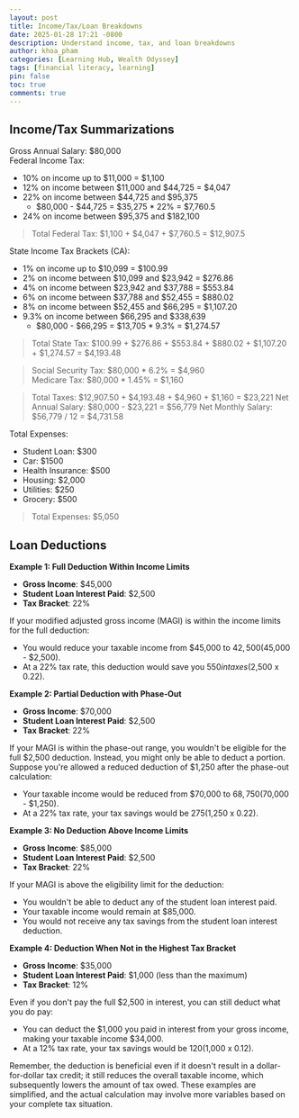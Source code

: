 ```yaml
---
layout: post
title: Income/Tax/Loan Breakdowns
date: 2025-01-28 17:21 -0800
description: Understand income, tax, and loan breakdowns
author: khoa_pham
categories: [Learning Hub, Wealth Odyssey]
tags: [financial literacy, learning]
pin: false
toc: true
comments: true
---
```


## Income/Tax Summarizations

Gross Annual Salary: $80,000  
Federal Income Tax:  
* 10% on income up to $11,000 = $1,100
* 12% on income between $11,000 and $44,725 = $4,047
* 22% on income between $44,725 and $95,375
    * $80,000 - $44,725 = $35,275 * 22% = $7,760.5
* 24% on income between $95,375 and $182,100

> Total Federal Tax: $1,100 + $4,047 + $7,760.5 = $12,907.5

State Income Tax Brackets (CA):
* 1% on income up to $10,099 = $100.99
* 2% on income between $10,099 and $23,942 = $276.86
* 4% on income between $23,942 and $37,788 = $553.84
* 6% on income between $37,788 and $52,455 = $880.02
* 8% on income between $52,455 and $66,295 = $1,107.20
* 9.3% on income between $66,295 and $338,639
    * $80,000 - $66,295 = $13,705 * 9.3% = $1,274.57

> Total State Tax: $100.99 + $276.86 + $553.84 + $880.02 + $1,107.20 + $1,274.57 = $4,193.48

> Social Security Tax: $80,000 * 6.2% = $4,960  
> Medicare Tax: $80,000 * 1.45% = $1,160

> Total Taxes: $12,907.50 + $4,193.48 + $4,960 + $1,160 = $23,221
> Net Annual Salary: $80,000 - $23,221 = $56,779
> Net Monthly Salary: $56,779 / 12 = $4,731.58

Total Expenses:
* Student Loan: $300
* Car: $1500
* Health Insurance: $500
* Housing: $2,000
* Utilities: $250
* Grocery: $500
> Total Expenses: $5,050


## Loan Deductions

**Example 1: Full Deduction Within Income Limits**

- **Gross Income**: $45,000
- **Student Loan Interest Paid**: $2,500
- **Tax Bracket**: 22%

If your modified adjusted gross income (MAGI) is within the income limits for the full deduction:

- You would reduce your taxable income from $45,000 to $42,500 ($45,000 - $2,500).
- At a 22% tax rate, this deduction would save you $550 in taxes ($2,500 x 0.22).

**Example 2: Partial Deduction with Phase-Out**

- **Gross Income**: $70,000
- **Student Loan Interest Paid**: $2,500
- **Tax Bracket**: 22%

If your MAGI is within the phase-out range, you wouldn't be eligible for the full $2,500 deduction. Instead, you might only be able to deduct a portion. Suppose you're allowed a reduced deduction of $1,250 after the phase-out calculation:

- Your taxable income would be reduced from $70,000 to $68,750 ($70,000 - $1,250).
- At a 22% tax rate, your tax savings would be $275 ($1,250 x 0.22).

**Example 3: No Deduction Above Income Limits**

- **Gross Income**: $85,000
- **Student Loan Interest Paid**: $2,500
- **Tax Bracket**: 22%

If your MAGI is above the eligibility limit for the deduction:

- You wouldn't be able to deduct any of the student loan interest paid.
- Your taxable income would remain at $85,000.
- You would not receive any tax savings from the student loan interest deduction.

**Example 4: Deduction When Not in the Highest Tax Bracket**

- **Gross Income**: $35,000
- **Student Loan Interest Paid**: $1,000 (less than the maximum)
- **Tax Bracket**: 12%

Even if you don't pay the full $2,500 in interest, you can still deduct what you do pay:

- You can deduct the $1,000 you paid in interest from your gross income, making your taxable income $34,000.
- At a 12% tax rate, your tax savings would be $120 ($1,000 x 0.12).

Remember, the deduction is beneficial even if it doesn't result in a dollar-for-dollar tax credit; it still reduces the overall taxable income, which subsequently lowers the amount of tax owed. These examples are simplified, and the actual calculation may involve more variables based on your complete tax situation.